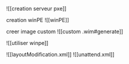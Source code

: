 ![[creation serveur pxe]]


creation winPE
![[winPE]]


creer image custom
![[custom .wim#generate]]

![[utiliser winpe]]

![[layoutModification.xml]]
![[unattend.xml]]